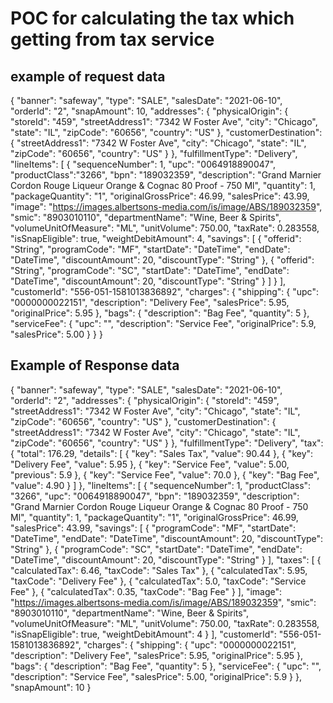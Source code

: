 # POC for calculating the tax which getting from tax service

example of request data
-----------------------
{
  "banner": "safeway",
  "type": "SALE",
  "salesDate": "2021-06-10",
  "orderId": "2",
  "snapAmount": 10,
  "addresses": {
    "physicalOrigin": {
      "storeId": "459",
      "streetAddress1": "7342 W Foster Ave",
      "city": "Chicago",
      "state": "IL",
      "zipCode": "60656",
      "country": "US"
    },
    "customerDestination": {
      "streetAddress1": "7342 W Foster Ave",
      "city": "Chicago",
      "state": "IL",
      "zipCode": "60656",
      "country": "US"
    }
  },
  "fulfillmentType": "Delivery",
  "lineItems": [
    {
      "sequenceNumber": 1,
      "upc": "0064918890047",
      "productClass":"3266",
      "bpn": "189032359",
      "description": "Grand Marnier Cordon Rouge Liqueur Orange & Cognac 80 Proof - 750 Ml",
      "quantity": 1,
      "packageQuantity": "1",
      "originalGrossPrice": 46.99,
      "salesPrice": 43.99,
      "image": "https://images.albertsons-media.com/is/image/ABS/189032359",
      "smic": "8903010110",
      "departmentName": "Wine, Beer & Spirits",
      "volumeUnitOfMeasure": "ML",
      "unitVolume": 750.00,
      "taxRate": 0.283558,
      "isSnapEligible": true,
      "weightDebitAmount": 4,
      "savings": [
        {
          "offerid": "String",
          "programCode": "MF",
          "startDate": "DateTime",
          "endDate": "DateTime",
          "discountAmount": 20,
          "discountType": "String"
        },
        {
          "offerid": "String",
          "programCode": "SC",
          "startDate": "DateTime",
          "endDate": "DateTime",
          "discountAmount": 20,
          "discountType": "String"
        }
      ]
    }
  ],
  "customerId": "556-051-1581013836892",
  "charges": {
    "shipping": {
      "upc": "0000000022151",
      "description": "Delivery Fee",
      "salesPrice": 5.95,
      "originalPrice": 5.95
    },
    "bags": {
      "description": "Bag Fee",
      "quantity": 5
    },
    "serviceFee": {
      "upc": "",
      "description": "Service Fee",
      "originalPrice": 5.9,
      "salesPrice": 5.00
    }
  }
}

Example of Response data
------------------------
{
  "banner": "safeway",
  "type": "SALE",
  "salesDate": "2021-06-10",
  "orderId": "2",
  "addresses": {
    "physicalOrigin": {
      "storeId": "459",
      "streetAddress1": "7342 W Foster Ave",
      "city": "Chicago",
      "state": "IL",
      "zipCode": "60656",
      "country": "US"
    },
    "customerDestination": {
      "streetAddress1": "7342 W Foster Ave",
      "city": "Chicago",
      "state": "IL",
      "zipCode": "60656",
      "country": "US"
    }
  },
  "fulfillmentType": "Delivery",
  "tax": {
    "total": 176.29,
    "details": [
      {
        "key": "Sales Tax",
        "value": 90.44
      },
      {
        "key": "Delivery Fee",
        "value": 5.95
      },
      {
        "key": "Service Fee",
        "value": 5.00,
        "previous": 5.9
      },
      {
        "key": "Service Fee",
        "value": 70.0
      },
      {
        "key": "Bag Fee",
        "value": 4.90
      }
    ]
  },
  "lineItems": [
    {
      "sequenceNumber": 1,
      "productClass": "3266",
      "upc": "0064918890047",
      "bpn": "189032359",
      "description": "Grand Marnier Cordon Rouge Liqueur Orange & Cognac 80 Proof - 750 Ml",
      "quantity": 1,
      "packageQuantity": "1",
      "originalGrossPrice": 46.99,
      "salesPrice": 43.99,
      "savings": [
        {
          "programCode": "MF",
          "startDate": "DateTime",
          "endDate": "DateTime",
          "discountAmount": 20,
          "discountType": "String"
        },
        {
          "programCode": "SC",
          "startDate": "DateTime",
          "endDate": "DateTime",
          "discountAmount": 20,
          "discountType": "String"
        }
      ],
      "taxes": [
        {
          "calculatedTax": 6.46,
          "taxCode": "Sales Tax"
        },
        {
          "calculatedTax": 5.95,
          "taxCode": "Delivery Fee"
        },
        {
          "calculatedTax": 5.0,
          "taxCode": "Service Fee"
        },
        {
          "calculatedTax": 0.35,
          "taxCode": "Bag Fee"
        }
      ],
      "image": "https://images.albertsons-media.com/is/image/ABS/189032359",
      "smic": "8903010110",
      "departmentName": "Wine, Beer & Spirits",
      "volumeUnitOfMeasure": "ML",
      "unitVolume": 750.00,
      "taxRate": 0.283558,
      "isSnapEligible": true,
      "weightDebitAmount": 4
    }
  ],
  "customerId": "556-051-1581013836892",
  "charges": {
    "shipping": {
      "upc": "0000000022151",
      "description": "Delivery Fee",
      "salesPrice": 5.95,
      "originalPrice": 5.95
    },
    "bags": {
      "description": "Bag Fee",
      "quantity": 5
    },
    "serviceFee": {
      "upc": "",
      "description": "Service Fee",
      "salesPrice": 5.00,
      "originalPrice": 5.9
    }
  },
  "snapAmount": 10
}
